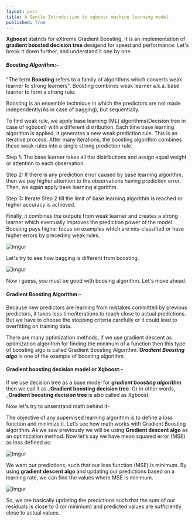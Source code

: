 ```yaml
---
layout: post
title: A Gentle Introduction to xgboost machine learning model
published: True
---
```


__Xgboost__ statnds for eXtreme Gradient Boosting, It is an implementation of __gradient boosted decision tree__ desigend for speed and performance. Let's break it down further, and understand it one by one. 

##### Boosting Algorithm:- 

"The term __Boosting__ refers to a family of algorithms which converts weak learner to strong learners". 
Boosting combines weak learner a.k.a. base learner to form a strong rule.

Boosting is an ensemble technique in which the predictors are not made independently(As in case of bagging), but sequentially.

To find weak rule, we apply base learning (ML) algorithms(Decision tree in case of xgboost) with a different distribution. Each time base learning algorithm is applied, it generates a new weak prediction rule. This is an iterative process. After many iterations, the boosting algorithm combines these weak rules into a single strong prediction rule.

Step 1:  The base learner takes all the distributions and assign equal weight or attention to each observation.

Step 2: If there is any prediction error caused by base learning algorithm, then we pay higher attention to the observations having prediction error. Then, we again apply base learning algorithm.

Step 3: Iterate Step 2 till the limit of base learning algorithm is reached or higher accuracy is achieved.

Finally, it combines the outputs from weak learner and creates  a strong learner which eventually improves the prediction power of the model. Boosting pays higher focus on examples which are mis-classiﬁed or have higher errors by preceding weak rules.

![Imgur](https://i.imgur.com/ms7EQ9h.jpg)


Let's try to see how bagging is different from boosting.

![Imgur](https://i.imgur.com/OSmqyCQ.png)

Now i guess, you must be good with boosing algorithm. Let's move ahead.

#### Gradient Boosting Algorithm:-

Because new predictors are learning from mistakes committed by previous predictors, it takes less time/iterations to reach close to actual predictions. But we have to choose the stopping criteria carefully or it could lead to overfitting on training data. 

There are many optimization methods, if we use gradient descent as optimization algorithm for finding the minimum of a function then this type of boosting algo is called Gradient Boosting Algorithm.  ___Gradient Boosting algo___ is one of the example of boosting algorithm.

#### Gradient boosting decision model or Xgboost:-
If we use decision tree as a base model for ___gradient boosting algorithm___ then we call it as ___Gradient boosting decision tree__. Or in other words, ___Gradient boosting decision tree__ is also called as Xgboost. 

Now let's try to unserstand math behind it- 

The objective of any supervised learning algorithm is to define a loss function and minimize it. Let’s see how math works with Gradient Boosting algorithm. As we saw previously we will be using __Gredient descent algo__ as an optimization method. Now let's say we have mean squared error (MSE) as loss defined as:

![Imgur](https://i.imgur.com/khRcgRM.png)

We want our predictions, such that our loss function (MSE) is minimum. By using __gradient descent algo__ and updating our predictions based on a learning rate, we can find the values where MSE is minimum.

![Imgur](https://i.imgur.com/YDatYfV.png)

So, we are basically updating the predictions such that the sum of our residuals is close to 0 (or minimum) and predicted values are sufficiently close to actual values.










